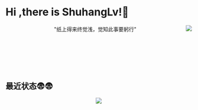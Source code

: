 #  Hi ,there is ShuhangLv!👋
<img align="right" src="https://github-readme-stats.vercel.app/api?username=xiaohangguo&icon_color=CE1D2D&text_cohide_title=true"/>


<!--
**xiaohangguo/xiaohangguo** is a ✨ _special_ ✨ repository because its `README.md` (this file) appears on your GitHub profile.

Here are some ideas to get you started:

- 🔭 I’m currently working on ...
- 🌱 I’m currently learning ...
- 👯 I’m looking to collaborate on ...
- 🤔 I’m looking for help with ...
- 💬 Ask me about ...
- 📫 How to reach me: ...
- 😄 Pronouns: ...
- ⚡ Fun fact: ...
-->

<p align="center">"纸上得来终觉浅，觉知此事要躬行"</p>
<br>
<br>
<br>
<br>
<br>

## 最近状态😨😨
<div align="center"> <img src="https://activity-graph.herokuapp.com/graph?username=xiaohangguo&theme=xcode" /> </div>

